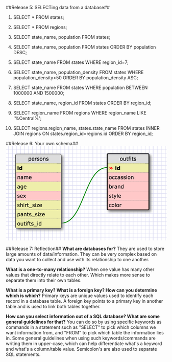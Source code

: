 ##Release 5: SELECTing data from a database##
1. SELECT * FROM states;

2. SELECT * FROM regions;

3. SELECT state_name, population FROM states;

4. SELECT state_name, population FROM states ORDER BY population DESC;

5. SELECT state_name FROM states WHERE region_id=7;

6. SELECT state_name, population_density FROM states WHERE population_density>50 ORDER BY population_density ASC;

7. SELECT state_name FROM states WHERE population BETWEEN 1000000 AND 1500000;

8. SELECT state_name, region_id FROM states ORDER BY region_id;

9. SELECT region_name FROM regions WHERE region_name LIKE '%Central%';

10. SELECT regions.region_name, states.state_name FROM states INNER JOIN regions ON states.region_id=regions.id ORDER BY region_id;

##Release 6: Your own schema##
![Example Schema](example_schema.png)

##Release 7: Reflection##
**What are databases for?**
They are used to store large amounts of data/information. They can be very complex based on data you want to collect and use with its relationship to one another.

**What is a one-to-many relationship?**
When one value has many other values that directly relate to each other. Which makes more sense to separate them into their own tables.

**What is a primary key? What is a foreign key? How can you determine which is which?**
Primary keys are unique values used to identify each record in a database table. A foreign key points to a primary key in another table and is used to link both tables together.

**How can you select information out of a SQL database? What are some general guidelines for that?**
You can do so by using specific keywords as commands in a statement such as "SELECT" to pick which columns we want information from, and "FROM" to pick which table the information lies in. Some general guidelines when using such keywords/commands are writing them in upper-case, which can help differentiate what's a keyword and what's a column/table value. Semicolon's are also used to separate SQL statements.